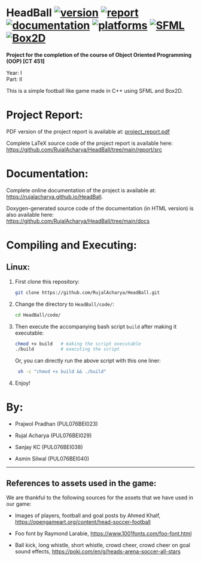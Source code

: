 # HeadBall  [![version](https://img.shields.io/badge/version-v1.0-brightgreen)](https://github.com/RujalAcharya/HeadBall)  [![report](https://img.shields.io/badge/report-pdf-blue)](https://raw.githubusercontent.com/RujalAcharya/HeadBall/main/project_report.pdf)  [![documentation](https://img.shields.io/badge/documentation-html-blue)](https://rujalacharya.github.io/HeadBall)  [![platforms](https://img.shields.io/badge/platforms-linux64-9cf)](https://github.com/RujalAcharya/HeadBall#linux) [![SFML](https://img.shields.io/badge/SFML-2.5.1-83c135)](https://github.com/SFML/SFML)  [![Box2D](https://img.shields.io/badge/Box2D-2.4.1-64c2c7)](https://github.com/erincatto/box2d)

**Project for the completion of the course of Object Oriented Programming (OOP) [CT 451]**

Year: I <br>
Part: II

This is a simple football like game made in C++ using SFML and Box2D.


# Project Report:
PDF version of the project report is available at:
[project_report.pdf](https://raw.githubusercontent.com/RujalAcharya/HeadBall/main/project_report.pdf)

Complete LaTeX source code of the project report is available here: <br>
https://github.com/RujalAcharya/HeadBall/tree/main/report/src


# Documentation:
Complete online documentation of the project is available at: <br>
https://rujalacharya.github.io/HeadBall.

Doxygen-generated source code of the documentation (in HTML version) is also available here: <br>
https://github.com/RujalAcharya/HeadBall/tree/main/docs


# Compiling and Executing:
## Linux:
1. First clone this repository:
   
   ```bash
   git clone https://github.com/RujalAcharya/HeadBall.git
   ```

2. Change the directory to `HeadBall/code/`:
   
   ```bash
   cd HeadBall/code/
   ```

3. Then execute the accompanying bash script `build` after making it executable:
   
   ```bash
   chmod +x build   # making the script executable
   ./build          # executing the script
   ```
   Or, you can directly run the above script with this one liner:
   ```bash
    sh -c "chmod +x build && ./build"
   ```

4. Enjoy!

# By:
* Prajwol Pradhan (PUL076BEI023)

* Rujal Acharya (PUL076BEI029)

* Sanjay KC (PUL076BEI038)

* Asmin Silwal (PUL076BEI040)

---

## References to assets used in the game:
We are thankful to the following sources for the assets that we have used in our game:
* Images of players, football and goal posts by Ahmed Khalf, https://opengameart.org/content/head-soccer-football


* Foo font by Raymond Larabie, https://www.1001fonts.com/foo-font.html

* Ball kick, long whistle, short whistle, crowd cheer, crowd cheer on goal sound effects, https://poki.com/en/g/heads-arena-soccer-all-stars
